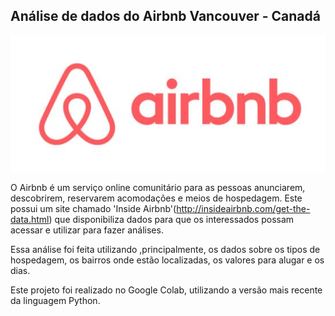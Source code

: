 ## Análise de dados do Airbnb Vancouver - Canadá

![Logo of the project](https://github.com/slealamanda/Analise-de-dados-do-Airbnb/blob/master/1.JPG?raw=true)

O Airbnb é um serviço online comunitário para as pessoas anunciarem, descobrirem, reservarem acomodações e meios de hospedagem.
Este possui um site chamado 'Inside Airbnb'(http://insideairbnb.com/get-the-data.html) que disponibiliza dados para que os interessados possam acessar e utilizar para fazer análises. 

Essa análise foi feita utilizando ,principalmente, os dados sobre os tipos de hospedagem, os bairros onde estão localizadas, os valores para alugar e os dias.

Este projeto foi realizado no Google Colab, utilizando a versão mais recente da linguagem Python.

